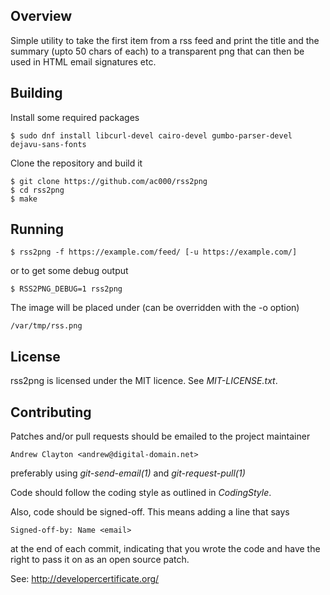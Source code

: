 ## Overview

Simple utility to take the first item from a rss feed and print the title
and the summary (upto 50 chars of each) to a transparent png that can then
be used in HTML email signatures etc.


## Building

Install some required packages

    $ sudo dnf install libcurl-devel cairo-devel gumbo-parser-devel dejavu-sans-fonts

Clone the repository and build it

    $ git clone https://github.com/ac000/rss2png
    $ cd rss2png
    $ make


## Running

    $ rss2png -f https://example.com/feed/ [-u https://example.com/]

or to get some debug output

    $ RSS2PNG_DEBUG=1 rss2png

The image will be placed under (can be overridden with the -o option)

    /var/tmp/rss.png


## License

rss2png is licensed under the MIT licence. See *MIT-LICENSE.txt*.


## Contributing

Patches and/or pull requests should be emailed to the project maintainer

    Andrew Clayton <andrew@digital-domain.net>

preferably using *git-send-email(1)* and *git-request-pull(1)*

Code should follow the coding style as outlined in *CodingStyle*.

Also, code should be signed-off. This means adding a line that says

    Signed-off-by: Name <email>

at the end of each commit, indicating that you wrote the code and have the
right to pass it on as an open source patch.

See: <http://developercertificate.org/>
